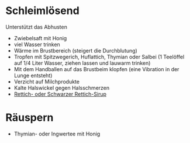 # Schleimlösend

Unterstützt das Abhusten

* Zwiebelsaft mit Honig
* viel Wasser trinken
* Wärme im Brustbereich (steigert die Durchblutung)
* Tropfen mit Spitzwegerich, Huflattich, Thymian oder Salbei (1 Teelöffel auf 1/4 Liter Wasser, ziehen lassen und lauwarm trinken)
* Mit dem Handballen auf das Brustbeim klopfen (eine Vibration in der Lunge entsteht)
* Verzicht auf Milchprodukte
* Kalte Halswickel gegen Halsschmerzen
* [Rettich- oder Schwarzer Rettich-Sirup](http://www.heilkraeuter.de/rezept/rettich-sirup.htm)

# Räuspern

* Thymian- oder Ingwertee mit Honig
